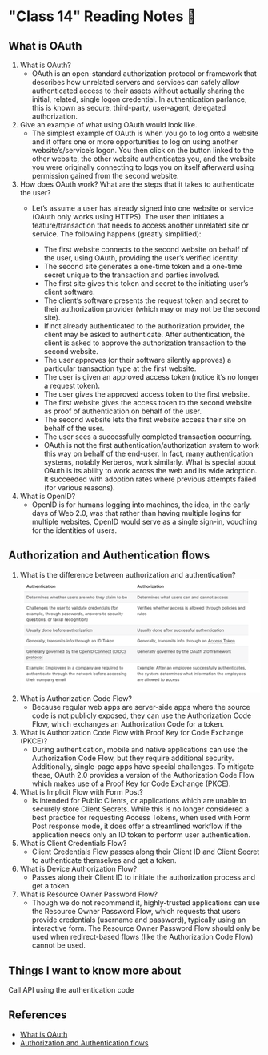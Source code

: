 # "Class 14" Reading Notes 📖

## What is OAuth

1. What is OAuth?
   - OAuth is an open-standard authorization protocol or framework that describes how unrelated servers and services can safely allow authenticated access to their assets without actually sharing the initial, related, single logon credential. In authentication parlance, this is known as secure, third-party, user-agent, delegated authorization.
2. Give an example of what using OAuth would look like.
   - The simplest example of OAuth is when you go to log onto a website and it offers one or more opportunities to log on using another website’s/service’s logon. You then click on the button linked to the other website, the other website authenticates you, and the website you were originally connecting to logs you on itself afterward using permission gained from the second website.
3. How does OAuth work? What are the steps that it takes to authenticate the user?
   - Let’s assume a user has already signed into one website or service (OAuth only works using HTTPS). The user then initiates a feature/transaction that needs to access another unrelated site or service. The following happens (greatly simplified):

     - The first website connects to the second website on behalf of the user, using OAuth, providing the user’s verified identity.
     - The second site generates a one-time token and a one-time secret unique to the transaction and parties involved.
     - The first site gives this token and secret to the initiating user’s client software.
     - The client’s software presents the request token and secret to their authorization provider (which may or may not be the second site).
     - If not already authenticated to the authorization provider, the client may be asked to authenticate. After authentication, the client is asked to approve the authorization transaction to the second website.
     - The user approves (or their software silently approves) a particular transaction type at the first website.
     - The user is given an approved access token (notice it’s no longer a request token).
     - The user gives the approved access token to the first website.
     - The first website gives the access token to the second website as proof of authentication on behalf of the user.
     - The second website lets the first website access their site on behalf of the user.
     - The user sees a successfully completed transaction occurring.
     - OAuth is not the first authentication/authorization system to work this way on behalf of the end-user. In fact, many authentication systems, notably Kerberos, work similarly. What is special about OAuth is its ability to work across the web and its wide adoption. It succeeded with adoption rates where previous attempts failed (for various reasons).
4. What is OpenID?
   - OpenID is for humans logging into machines, the idea, in the early days of Web 2.0, was that rather than having multiple logins for multiple websites, OpenID would serve as a single sign-in, vouching for the identities of users.

## Authorization and Authentication flows

1. What is the difference between authorization and authentication?
![Difference between Authorization and Authentication](Images/autVSaut.jpg)
2. What is Authorization Code Flow?
   - Because regular web apps are server-side apps where the source code is not publicly exposed, they can use the Authorization Code Flow, which exchanges an Authorization Code for a token.
3. What is Authorization Code Flow with Proof Key for Code Exchange (PKCE)?
   - During authentication, mobile and native applications can use the Authorization Code Flow, but they require additional security. Additionally, single-page apps have special challenges. To mitigate these, OAuth 2.0 provides a version of the Authorization Code Flow which makes use of a Proof Key for Code Exchange (PKCE).
4. What is Implicit Flow with Form Post?
   - Is intended for Public Clients, or applications which are unable to securely store Client Secrets. While this is no longer considered a best practice for requesting Access Tokens, when used with Form Post response mode, it does offer a streamlined workflow if the application needs only an ID token to perform user authentication.
5. What is Client Credentials Flow?
   - Client Credentials Flow passes along their Client ID and Client Secret to authenticate themselves and get a token.
6. What is Device Authorization Flow?
   - Passes along their Client ID to initiate the authorization process and get a token.
7. What is Resource Owner Password Flow?
   - Though we do not recommend it, highly-trusted applications can use the Resource Owner Password Flow, which requests that users provide credentials (username and password), typically using an interactive form. The Resource Owner Password Flow should only be used when redirect-based flows (like the Authorization Code Flow) cannot be used.

## Things I want to know more about

Call API using the authentication code

## References

- [What is OAuth](https://www.csoonline.com/article/3216404/what-is-oauth-how-the-open-authorization-framework-works.html)
- [Authorization and Authentication flows](https://auth0.com/docs/get-started/authentication-and-authorization-flow)

